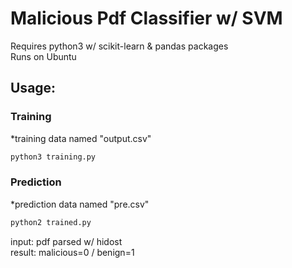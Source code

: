 # Malicious Pdf Classifier w/ SVM
Requires python3 w/ scikit-learn & pandas packages <br>
Runs on Ubuntu

## Usage: 
### Training
*training data named "output.csv"
``` python
python3 training.py
```
### Prediction
*prediction data named "pre.csv"
``` python
python2 trained.py
```

input: pdf parsed w/ hidost<br>
result: malicious=0 / benign=1
